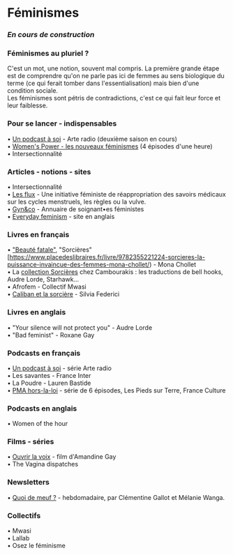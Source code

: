# Féminismes

### _En cours de construction_

### Féminismes au pluriel ?
C'est un mot, une notion, souvent mal compris. La première grande étape est de comprendre qu'on ne parle pas ici de femmes au sens biologique du terme (ce qui ferait tomber dans l'essentialisation) mais bien d'une condition sociale.  
Les féminismes sont pétris de contradictions, c'est ce qui fait leur force et leur faiblesse.

### Pour se lancer - indispensables
• [Un podcast à soi](https://www.arteradio.com/serie/un_podcast_soi) - Arte radio (deuxième saison en cours)  
• [Women's Power - les nouveaux féminismes](https://www.franceculture.fr/emissions/grande-traversee-womens-power-les-nouveaux-feminismes) (4 épisodes d'une heure)  
• Intersectionnalité  

### Articles - notions - sites
• Intersectionnalité  
• [Les flux](http://lesflux.fr/) - Une initiative féministe de réappropriation des savoirs médicaux sur les cycles menstruels, les règles ou la vulve.  
• [Gyn&co](https://gynandco.wordpress.com/) - Annuaire de soignant•es féministes  
• [Everyday feminism](https://everydayfeminism.com/) - site en anglais

### Livres en français 
• ["Beauté fatale"](https://www.placedeslibraires.fr/livre/9782355221224-sorcieres-la-puissance-invaincue-des-femmes-mona-chollet/), "Sorcières"[https://www.placedeslibraires.fr/livre/9782355221224-sorcieres-la-puissance-invaincue-des-femmes-mona-chollet/) - Mona Chollet   
• La [collection Sorcières](http://www.cambourakis.com/spip.php?page=recherche&champ=full&recherche=sorcieres) chez Cambourakis : les traductions de bell hooks, Audre Lorde, Starhawk...  
• Afrofem - Collectif Mwasi  
• [Caliban et la sorcière](https://entremonde.net/caliban-et-la-sorciere) - Silvia Federici  

### Livres en anglais
• "Your silence will not protect you" - Audre Lorde  
• "Bad feminist" - Roxane Gay  

### Podcasts en français
• [Un podcast à soi](https://www.arteradio.com/serie/un_podcast_soi) - série Arte radio  
• Les savantes - France Inter  
• La Poudre - Lauren Bastide  
• [PMA hors-la-loi](https://www.franceculture.fr/emissions/les-pieds-sur-terre/pma-hors-la-loi) - série de 6 épisodes, Les Pieds sur Terre, France Culture  

### Podcasts en anglais
• Women of the hour


### Films - séries
• [Ouvrir la voix](https://boutique.arte.tv/detail/Ouvrir_la_voix) - film d'Amandine Gay  
• The Vagina dispatches


### Newsletters
• [Quoi de meuf ?](http://quoidemeuf.net/) - hebdomadaire, par Clémentine Gallot et Mélanie Wanga.


### Collectifs
• Mwasi   
• Lallab  
• Osez le féminisme

